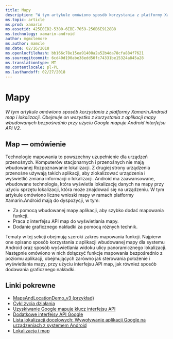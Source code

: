 ```yaml
---
title: Mapy
description: "W tym artykule omówiono sposób korzystania z platformy Xamarin.Android map i lokalizacji. Obejmuje on wszystko z korzystania z aplikacji mapy wbudowanych bezpośrednio przy użyciu Google mapuje Android interfejsu API V2."
ms.topic: article
ms.prod: xamarin
ms.assetid: 425E0ED2-5380-6EBE-7059-256B6E9128B8
ms.technology: xamarin-android
author: mgmclemore
ms.author: mamcle
ms.date: 02/16/2018
ms.openlocfilehash: bb166c78e15ea91408a2a52b4da78cfa884f7621
ms.sourcegitcommit: 6cd40d190abe38edd50fc74331be15324a845a28
ms.translationtype: MT
ms.contentlocale: pl-PL
ms.lasthandoff: 02/27/2018
---
```

# <a name="maps"></a>Mapy

_W tym artykule omówiono sposób korzystania z platformy Xamarin.Android map i lokalizacji. Obejmuje on wszystko z korzystania z aplikacji mapy wbudowanych bezpośrednio przy użyciu Google mapuje Android interfejsu API V2._

## <a name="maps-overview"></a>Map — omówienie

Technologie mapowania to powszechny uzupełnienie dla urządzeń przenośnych. Komputerów stacjonarnych i przenośnych nie mają wbudowanej Rozpoznawanie lokalizacji. Z drugiej strony urządzenia przenośne używają takich aplikacji, aby zlokalizować urządzenia i wyświetlić zmiana informacji o lokalizacji. Android ma zaawansowane, wbudowane technologia, która wyświetla lokalizację danych na mapy przy użyciu sprzętu lokalizacji, która może znajdować się na urządzeniu. W tym artykule omówiono liczne wnioski mapy w ramach platformy Xamarin.Android mają do dyspozycji, w tym: 

-  Za pomocą wbudowanej mapy aplikacji, aby szybko dodać mapowania funkcji.
-  Praca z interfejsu API map do wyświetlania mapy.
-  Dodanie graficznego nakładki za pomocą różnych technik.

Tematy w tej sekcji obejmują szeroki zakres mapowania funkcji.
Najpierw one opisano sposób korzystania z aplikacji wbudowanej mapy dla systemu Android oraz sposób wyświetlania widoku ulicy panoramicznego lokalizacji. Następnie omówiono w nich dołączyć funkcje mapowania bezpośrednio z poziomu aplikacji, obejmujących zarówno jak sterowania położenie i wyświetlania mapy, przy użyciu interfejsu API map, jak również sposób dodawania graficznego nakładki.


## <a name="related-links"></a>Linki pokrewne

- [MapsAndLocationDemo_v3 (przykład)](https://developer.xamarin.com/samples/monodroid/MapsAndLocationDemo_v3/)
- [Cykl życia działania](~/android/app-fundamentals/activity-lifecycle/index.md)
- [Uzyskiwanie Google mapuje klucz interfejsu API](~/android/platform/maps-and-location/maps/obtaining-a-google-maps-api-key.md)
- [Dodatkowe interfejsy API Google](http://code.google.com/android/add-ons/google-apis/reference/index.html?com/google/android/maps/package-summary.html)
- [Lista lokalizacji docelowych: Wywoływanie aplikacji Google na urządzeniach z systemem Android](http://developer.android.com/guide/appendix/g-app-intents.html)
- [Lokalizacja i map](http://developer.android.com/guide/topics/location/index.html)
